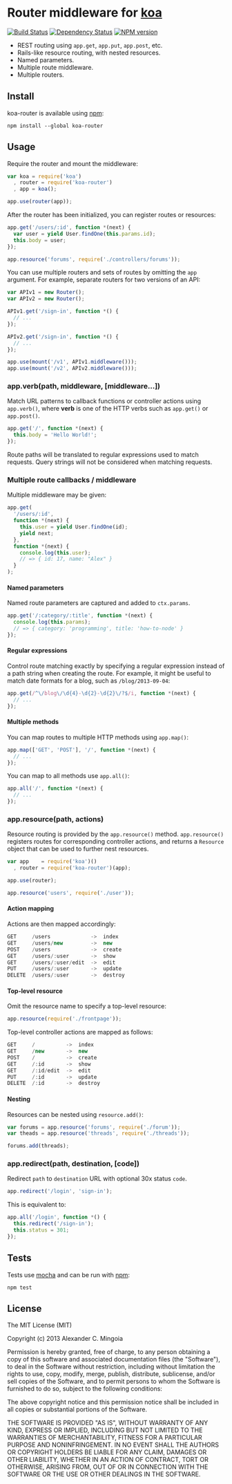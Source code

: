 # Router middleware for [koa](https://github.com/koajs/koa)

[![Build Status](https://secure.travis-ci.org/alexmingoia/koa-router.png)](http://travis-ci.org/alexmingoia/koa-router) 
[![Dependency Status](https://david-dm.org/alexmingoia/koa-router.png)](http://david-dm.org/alexmingoia/koa-router)
[![NPM version](https://badge.fury.io/js/koa-router.png)](http://badge.fury.io/js/koa-router)

* REST routing using `app.get`, `app.put`, `app.post`, etc.
* Rails-like resource routing, with nested resources.
* Named parameters.
* Multiple route middleware.
* Multiple routers.

## Install

koa-router is available using [npm](https://npmjs.org):

```
npm install --global koa-router
```

## Usage

Require the router and mount the middleware:

```javascript
var koa = require('koa')
  , router = require('koa-router')
  , app = koa();

app.use(router(app));
```

After the router has been initialized, you can register routes or resources:

```javascript
app.get('/users/:id', function *(next) {
  var user = yield User.findOne(this.params.id);
  this.body = user;
});

app.resource('forums', require('./controllers/forums'));
```

You can use multiple routers and sets of routes by omitting the `app`
argument. For example, separate routers for two versions of an API:

```javascript
var APIv1 = new Router();
var APIv2 = new Router();

APIv1.get('/sign-in', function *() {
  // ...
});

APIv2.get('/sign-in', function *() {
  // ...
});

app.use(mount('/v1', APIv1.middleware()));
app.use(mount('/v2', APIv2.middleware()));
```

### app.verb(path, middleware, [middleware...])

Match URL patterns to callback functions or controller actions using `app.verb()`,
where **verb** is one of the HTTP verbs such as `app.get()` or `app.post()`.

```javascript
app.get('/', function *(next) {
  this.body = 'Hello World!';
});
```

Route paths will be translated to regular expressions used to match requests.
Query strings will not be considered when matching requests.

### Multiple route callbacks / middleware

Multiple middleware may be given:

```javascript
app.get(
  '/users/:id',
  function *(next) {
    this.user = yield User.findOne(id);
    yield next;
  },
  function *(next) {
    console.log(this.user);
    // => { id: 17, name: "Alex" }
  }
);
```

#### Named parameters

Named route parameters are captured and added to `ctx.params`.

```javascript
app.get('/:category/:title', function *(next) {
  console.log(this.params);
  // => { category: 'programming', title: 'how-to-node' }
});
```

#### Regular expressions

Control route matching exactly by specifying a regular expression instead of
a path string when creating the route. For example, it might be useful to match
date formats for a blog, such as `/blog/2013-09-04`:

```javascript
app.get(/^\/blog\/\d{4}-\d{2}-\d{2}\/?$/i, function *(next) {
  // ...
});
```

#### Multiple methods

You can map routes to multiple HTTP methods using `app.map()`:

```javascript
app.map(['GET', 'POST'], '/', function *(next) {
  // ...
});
```

You can map to all methods use `app.all()`:

```javascript
app.all('/', function *(next) {
  // ...
});
```

### app.resource(path, actions)

Resource routing is provided by the `app.resource()` method. `app.resource()`
registers routes for corresponding controller actions, and returns a
`Resource` object that can be used to further nest resources.

```javascript
var app    = require('koa')()
  , router = require('koa-router')(app);

app.use(router);

app.resource('users', require('./user'));
```

#### Action mapping

Actions are then mapped accordingly:

```javascript
GET     /users             ->  index
GET     /users/new         ->  new
POST    /users             ->  create
GET     /users/:user       ->  show
GET     /users/:user/edit  ->  edit
PUT     /users/:user       ->  update
DELETE  /users/:user       ->  destroy
```

#### Top-level resource

Omit the resource name to specify a top-level resource:

```javascript
app.resource(require('./frontpage'));
```

Top-level controller actions are mapped as follows:

```javascript
GET     /          ->  index
GET     /new       ->  new
POST    /          ->  create
GET     /:id       ->  show
GET     /:id/edit  ->  edit
PUT     /:id       ->  update
DELETE  /:id       ->  destroy
```

#### Nesting

Resources can be nested using `resource.add()`:

```javascript
var forums = app.resource('forums', require('./forum'));
var theads = app.resource('threads', require('./threads'));

forums.add(threads);
```

### app.redirect(path, destination, [code])

Redirect `path` to `destination` URL with optional 30x status `code`.

```javascript
app.redirect('/login', 'sign-in');
```

This is equivalent to:

```javascript
app.all('/login', function *() {
  this.redirect('/sign-in');
  this.status = 301;
});
```

## Tests

Tests use [mocha](https://github.com/visionmedia/mocha) and can be run 
with [npm](https://npmjs.org):

```
npm test
```

## License

The MIT License (MIT)

Copyright (c) 2013 Alexander C. Mingoia

Permission is hereby granted, free of charge, to any person obtaining a copy
of this software and associated documentation files (the "Software"), to deal
in the Software without restriction, including without limitation the rights
to use, copy, modify, merge, publish, distribute, sublicense, and/or sell
copies of the Software, and to permit persons to whom the Software is
furnished to do so, subject to the following conditions:

The above copyright notice and this permission notice shall be included in
all copies or substantial portions of the Software.

THE SOFTWARE IS PROVIDED "AS IS", WITHOUT WARRANTY OF ANY KIND, EXPRESS OR
IMPLIED, INCLUDING BUT NOT LIMITED TO THE WARRANTIES OF MERCHANTABILITY,
FITNESS FOR A PARTICULAR PURPOSE AND NONINFRINGEMENT. IN NO EVENT SHALL THE
AUTHORS OR COPYRIGHT HOLDERS BE LIABLE FOR ANY CLAIM, DAMAGES OR OTHER
LIABILITY, WHETHER IN AN ACTION OF CONTRACT, TORT OR OTHERWISE, ARISING FROM,
OUT OF OR IN CONNECTION WITH THE SOFTWARE OR THE USE OR OTHER DEALINGS IN
THE SOFTWARE.

